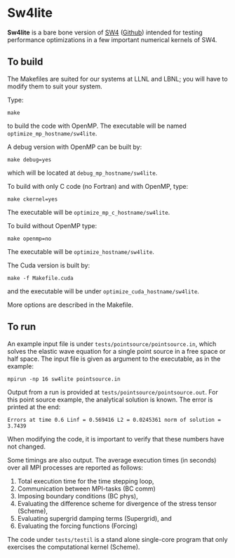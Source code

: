 # Sw4lite
**Sw4lite** is a bare bone version of [SW4](https://geodynamics.org/cig/software/sw4) ([Github](https://github.com/geodynamics/sw4)) intended for testing performance optimizations in a few
important numerical kernels of SW4.

To build
--------
The Makefiles are suited for our systems at LLNL and LBNL; you will have to modify them to suit your system.

Type:
```
make
```
to build the code with OpenMP. The executable will be named `optimize_mp_hostname/sw4lite`.

A debug version with OpenMP can be built by:
```
make debug=yes
```
which will be located at `debug_mp_hostname/sw4lite`.

To build with only C code (no Fortran) and with OpenMP, type:
```
make ckernel=yes
```
The executable will be `optimize_mp_c_hostname/sw4lite`.

To build without OpenMP type:
```
make openmp=no
```
The executable will be `optimize_hostname/sw4lite`.

The Cuda version is built by:
```
make -f Makefile.cuda
```
and the executable will be under `optimize_cuda_hostname/sw4lite`.

More options are described in the Makefile.

To run
------
An example input file is under `tests/pointsource/pointsource.in`, which solves the
elastic wave equation for a single point source in a free space or half space. The input file is
given as argument to the executable, as in the example:
```
mpirun -np 16 sw4lite pointsource.in
```
Output from a run is provided at `tests/pointsource/pointsource.out`.
For this point source example, the analytical solution is known. The error is printed at the end:
```
Errors at time 0.6 Linf = 0.569416 L2 = 0.0245361 norm of solution = 3.7439
```
When modifying the code, it is important to verify that these numbers have not changed.

Some timings are also output. The average execution times (in seconds) over all MPI processes are reported as follows:
1. Total execution time for the time stepping loop,
2. Communication between MPI-tasks (BC comm)
3. Imposing boundary conditions (BC phys),
4. Evaluating the difference scheme for divergence of the stress tensor (Scheme),
5. Evaluating supergrid damping terms (Supergrid), and
6. Evaluating the forcing functions (Forcing)

The code under `tests/testil` is a stand alone single-core program that only exercises the computational kernel (Scheme).
